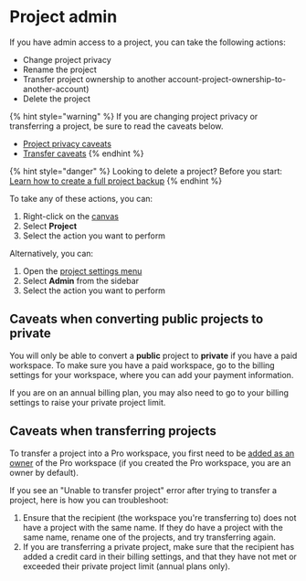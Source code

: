 # Project admin

If you have admin access to a project, you can take the following actions:

* Change project privacy
* Rename the project
* Transfer project ownership to another account-project-ownership-to-another-account)
* Delete the project

{% hint style="warning" %}
If you are changing project privacy or transferring a project, be sure to read the caveats below.

* [Project privacy caveats](project-admin.md#caveats-when-converting-public-projects-to-private)
* [Transfer caveats](project-admin.md#caveats-when-transferring-projects)
{% endhint %}

{% hint style="danger" %}
Looking to delete a project? Before you start: [Learn how to create a full project backup](import/blueprints.md#project-backups)
{% endhint %}

To take any of these actions, you can:

1. Right-click on the [canvas](../overview/map-editor.md#canvas)
2. Select **Project**
3. Select the action you want to perform

Alternatively, you can:

1. Open the [project settings menu](../overview/settings.md#project-settings)
2. Select **Admin** from the sidebar
3. Select the action you want to perform

## Caveats when converting public projects to private

You will only be able to convert a **public** project to **private** if you have a paid workspace. To make sure you have a paid workspace, go to the billing settings for your workspace, where you can add your payment information.

If you are on an annual billing plan, you may also need to go to your billing settings to raise your private project limit.

## Caveats when transferring projects

To transfer a project into a Pro workspace, you first need to be [added as an owner](pro-workspaces.md#add-users-to-a-pro-workspace) of the Pro workspace (if you created the Pro workspace, you are an owner by default).

If you see an "Unable to transfer project" error after trying to transfer a project, here is how you can troubleshoot:

1. Ensure that the recipient (the workspace you're transferring to) does not have a project with the same name. If they do have a project with the same name, rename one of the projects, and try transferring again.
2. If you are transferring a private project, make sure that the recipient has added a credit card in their billing settings, and that they have not met or exceeded their private project limit (annual plans only).
